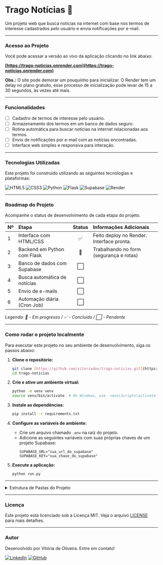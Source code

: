 # Trago Notícias 📰

Um projeto web que busca notícias na internet com base nos termos de interesse cadastrados pelo usuário e envia notificações por e-mail.

---

### Acesso ao Projeto

Você pode acessar a versão ao vivo da aplicação clicando no link abaixo:

**[https://trago-noticias.onrender.com](https://trago-noticias.onrender.com)**

**Obs.:** O site pode demorar um pouquinho para inicializar. O Render tem um delay no plano gratuito, esse processo de inicialização pode levar de 15 a 30 segundos, às vezes até mais.

---

### Funcionalidades

- [ ] Cadastro de termos de interesse pelo usuário.
- [ ] Armazenamento dos termos em um banco de dados seguro.
- [ ] Rotina automática para buscar notícias na internet relacionadas aos termos.
- [ ] Envio de notificações por e-mail com as notícias encontradas.
- [ ] Interface web simples e responsiva para interação.

---

### Tecnologias Utilizadas

Este projeto foi construído utilizando as seguintes tecnologias e plataformas:

![HTML5](https://img.shields.io/badge/HTML5-E34F26?style=for-the-badge&logo=html5&logoColor=white)
![CSS3](https://img.shields.io/badge/CSS3-1572B6?style=for-the-badge&logo=css3&logoColor=white)
![Python](https://img.shields.io/badge/Python-3776AB?style=for-the-badge&logo=python&logoColor=white) ![Flask](https://img.shields.io/badge/Flask-000000?style=for-the-badge&logo=flask&logoColor=white)
![Supabase](https://img.shields.io/badge/Supabase-3ECF8E?style=for-the-badge&logo=supabase&logoColor=white) 
![Render](https://img.shields.io/badge/Render-46E3B7?style=for-the-badge&logo=render&logoColor=white) 

---

### Roadmap do Projeto

Acompanhe o status de desenvolvimento de cada etapa do projeto.

| Nº  | Etapa                         | Status | Informações Adicionais            |
|:----|:------------------------------|:------:|:----------------------------------|
| 1   | Interface com HTML/CSS        |   ✅   | Feito deploy no Render. Interface pronta.  |
| 2   | Backend em Python com Flask   |   🚧   | Trabalhando no form (segurança e rotas) |
| 3   | Banco de dados com Supabase   |   ⬜   |                                   |
| 4   | Busca automática de notícias  |   ⬜   |                                   |
| 5   | Envio de e-mails              |   ⬜   |                                   |
| 6   | Automação diária (Cron Job)   |   ⬜   |                                   |

*Legenda: 🚧 - Em progresso / ✅ - Concluído / ⬜ - Pendente*

---

### Como rodar o projeto localmente

Para executar este projeto no seu ambiente de desenvolvimento, siga os passos abaixo:

1.  **Clone o repositório:**
    ```bash
    git clone [https://github.com/vitoriadeo/trago-noticias.git](https://github.com/vitoriadeo/trago-noticias.git)
    cd trago-noticias
    ```

2.  **Crie e ative um ambiente virtual:**
    ```bash
    python -m venv venv
    source venv/bin/activate  # No Windows, use `venv\Scripts\activate`
    ```

3.  **Instale as dependências:**
    ```bash
    pip install -r requirements.txt
    ```

4.  **Configure as variáveis de ambiente:**
    * Crie um arquivo chamado `.env` na raiz do projeto.
    * Adicione as seguintes variáveis com suas próprias chaves de um projeto Supabase:
        ```
        SUPABASE_URL="sua_url_do_supabase"
        SUPABASE_KEY="sua_chave_do_supabase"
        ```

5.  **Execute a aplicação:**
    ```bash
    python run.py
    ```
---

<details>
<summary>Estrutura de Pastas do Projeto</summary>

```plaintext
trago-noticias/
├── app/
│   ├── __init__.py
│   ├── config.py
│   ├── controllers/
│   │   ├── __init__.py
│   │   └── home_controller.py
│   ├── models/
│   │   ├── __init__.py
│   │   └── termo.py
│   ├── templates/
│   │   ├── base.html
│   │   ├── contact.html
│   │   ├── about.html
│   │   ├── privacy.html
│   │   └── index.html
│   └── static/
│       ├── responsive.css
│       └── style.css
├── run.py
├── requirements.txt
├── .cz.toml
├── README.md
└── .gitignore
```
</details> 

---

### Licença

Este projeto está licenciado sob a Licença MIT. Veja o arquivo [LICENSE](LICENSE) para mais detalhes.

---

### Autor

Desenvolvido por Vitória de Oliveira. Entre em contato!

[![LinkedIn](https://img.shields.io/badge/LinkedIn-0077B5?style=for-the-badge&logo=linkedin&logoColor=white)](https://www.linkedin.com/in/vitoriadeo/)
[![GitHub](https://img.shields.io/badge/GitHub-181717?style=for-the-badge&logo=github&logoColor=white)](https://github.com/vitoriadeo)
